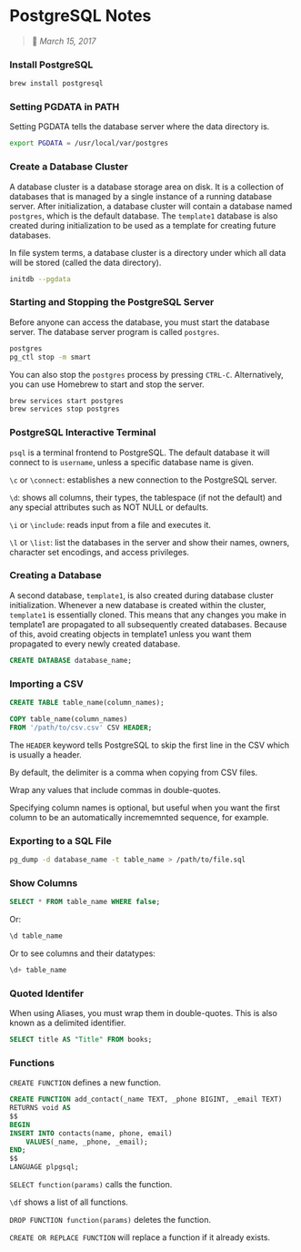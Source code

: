 # PostgreSQL Notes
> :calendar: *March 15, 2017*

### Install PostgreSQL

```bash
brew install postgresql
```

### Setting PGDATA in PATH
Setting PGDATA tells the database server where the data directory is.

```bash
export PGDATA = /usr/local/var/postgres
```

### Create a Database Cluster
A database cluster is a database storage area on disk. It is a collection of databases that is managed by a single instance of a running database server. After initialization, a database cluster will contain a database named `postgres`, which is the default database. The `template1` database is also created during initialization to be used as a template for creating future databases. 

In file system terms, a database cluster is a directory under which all data will be stored (called the data directory). 

```bash
initdb --pgdata
```

### Starting and Stopping the PostgreSQL Server
Before anyone can access the database, you must start the database server. The database server program is called `postgres`.

```bash
postgres
pg_ctl stop -m smart
```

You can also stop the `postgres` process by pressing `CTRL-C`. Alternatively, you can use Homebrew to start and stop the server.

```bash
brew services start postgres
brew services stop postgres
```

### PostgreSQL Interactive Terminal
`psql` is a terminal frontend to PostgreSQL. The default database it will connect to is `username`, unless a specific database name is given. 

`\c` or `\connect`: establishes a new connection to the PostgreSQL server.

`\d`: shows all columns, their types, the tablespace (if not the default) and any special attributes such as NOT NULL or defaults.

`\i` or `\include`: reads input from a file and executes it. 

`\l` or `\list`: list the databases in the server and show their names, owners, character set encodings, and access privileges.  

### Creating a Database
A second database, `template1`, is also created during database cluster initialization. Whenever a new database is created within the cluster, `template1` is essentially cloned. This means that any changes you make in template1 are propagated to all subsequently created databases. Because of this, avoid creating objects in template1 unless you want them propagated to every newly created database.

```sql
CREATE DATABASE database_name;
```

### Importing a CSV

```sql
CREATE TABLE table_name(column_names);

COPY table_name(column_names)
FROM '/path/to/csv.csv' CSV HEADER;
```

The `HEADER` keyword tells PostgreSQL to skip the first line in the CSV which is usually a header. 

By default, the delimiter is a comma when copying from CSV files.

Wrap any values that include commas in double-quotes.

Specifying column names is optional, but useful when you want the first column to be an automatically incrememnted sequence, for example.

### Exporting to a SQL File

```bash
pg_dump -d database_name -t table_name > /path/to/file.sql
```

### Show Columns

```sql
SELECT * FROM table_name WHERE false;
```

Or:

```sql
\d table_name
```

Or to see columns and their datatypes:

```sql
\d+ table_name
```

### Quoted Identifer
When using Aliases, you must wrap them in double-quotes. This is also known as a delimited identifier.

```sql
SELECT title AS "Title" FROM books;
```

### Functions
`CREATE FUNCTION` defines a new function.

```sql
CREATE FUNCTION add_contact(_name TEXT, _phone BIGINT, _email TEXT)
RETURNS void AS
$$
BEGIN
INSERT INTO contacts(name, phone, email)
    VALUES(_name, _phone, _email);
END;
$$
LANGUAGE plpgsql;
```

`SELECT function(params)` calls the function.

`\df` shows a list of all functions.

`DROP FUNCTION function(params)` deletes the function.

`CREATE OR REPLACE FUNCTION` will replace a function if it already exists.
